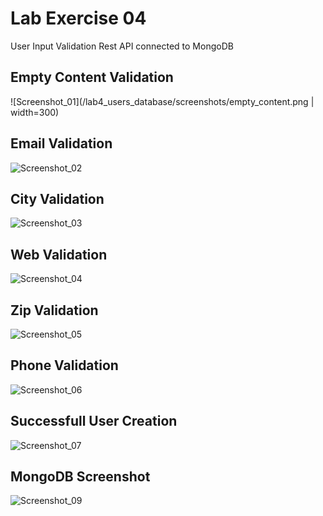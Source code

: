 # Lab Exercise 04
User Input Validation Rest API connected to MongoDB

<!-- Screenshot -->
## Empty Content Validation
![Screenshot_01](/lab4_users_database/screenshots/empty_content.png | width=300)

## Email Validation
![Screenshot_02](/lab4_users_database/screenshots/email_validation.png)

## City Validation
![Screenshot_03](/lab4_users_database/screenshots/city_validation.png)

## Web Validation
![Screenshot_04](/lab4_users_database/screenshots/web_validation.png)

## Zip Validation
![Screenshot_05](/lab4_users_database/screenshots/zip_validation.png)

## Phone Validation
![Screenshot_06](/lab4_users_database/screenshots/phone_validation.png)

## Successfull User Creation
![Screenshot_07](/lab4_users_database/screenshots/success_creation.png)

## MongoDB Screenshot
![Screenshot_09](/lab4_users_database/screenshots/mongodb_users.png)
